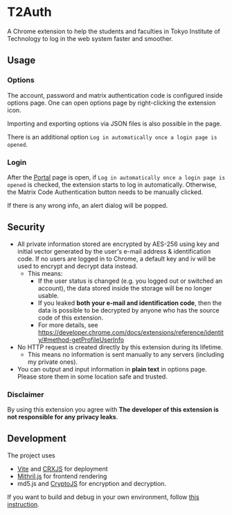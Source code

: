 # T2Auth

A Chrome extension to help the students and faculties in Tokyo Institute of Technology to log in the web system faster and smoother.

## Usage

### Options

The account, password and matrix authentication code is configured inside options page.
One can open options page by right-clicking the extension icon.

Importing and exporting options via JSON files is also possible in the page.

There is an additional option `Log in automatically once a login page is opened`.

### Login

After the [Portal](https://portal.nap.gsic.titech.ac.jp) page is open, if `Log in automatically once a login page is opened` is checked,
the extension starts to log in automatically. Otherwise, the Matrix Code Authentication button needs to be manually clicked.

If there is any wrong info, an alert dialog will be popped.

## Security

* All private information stored are encrypted by AES-256 using key and initial vector generated by the user's e-mail address & identification code. If no users are logged in to Chrome, a default key and iv will be used to encrypt and decrypt data instead.
  * This means:
    * If the user status is changed (e.g. you logged out or switched an account), the data stored inside the storage will be no longer usable.
    * If you leaked **both your e-mail and identification code**, then the data is possible to be decrypted by anyone who has the source code of this extension.
    * For more details, see <https://developer.chrome.com/docs/extensions/reference/identity/#method-getProfileUserInfo>
* No HTTP request is created directly by this extension during its lifetime.
  * This means no information is sent manually to any servers (including my private ones).
* You can output and input information in **plain text** in options page. Please store them in some location safe and trusted.

### Disclaimer

By using this extension you agree with **The developer of this extension is not responsible for any privacy leaks**.

## Development

The project uses

* [Vite](https://vitejs.dev/) and [CRXJS](https://crxjs.dev/) for deployment
* [Mithril.js](https://mithril.js.org/) for frontend rendering
* md5.js and [CryptoJS](https://github.com/brix/crypto-js) for encryption and decryption.

If you want to build and debug in your own environment, follow [this instruction](https://crxjs.dev/vite-plugin/concepts/pages).
